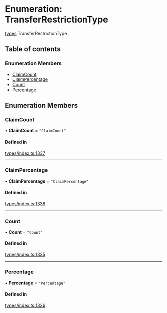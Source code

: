 # Enumeration: TransferRestrictionType

[types](../wiki/types).TransferRestrictionType

## Table of contents

### Enumeration Members

- [ClaimCount](../wiki/types.TransferRestrictionType#claimcount)
- [ClaimPercentage](../wiki/types.TransferRestrictionType#claimpercentage)
- [Count](../wiki/types.TransferRestrictionType#count)
- [Percentage](../wiki/types.TransferRestrictionType#percentage)

## Enumeration Members

### ClaimCount

• **ClaimCount** = ``"ClaimCount"``

#### Defined in

[types/index.ts:1337](https://github.com/PolymeshAssociation/polymesh-sdk/blob/91c2d2d8/src/types/index.ts#L1337)

___

### ClaimPercentage

• **ClaimPercentage** = ``"ClaimPercentage"``

#### Defined in

[types/index.ts:1338](https://github.com/PolymeshAssociation/polymesh-sdk/blob/91c2d2d8/src/types/index.ts#L1338)

___

### Count

• **Count** = ``"Count"``

#### Defined in

[types/index.ts:1335](https://github.com/PolymeshAssociation/polymesh-sdk/blob/91c2d2d8/src/types/index.ts#L1335)

___

### Percentage

• **Percentage** = ``"Percentage"``

#### Defined in

[types/index.ts:1336](https://github.com/PolymeshAssociation/polymesh-sdk/blob/91c2d2d8/src/types/index.ts#L1336)
